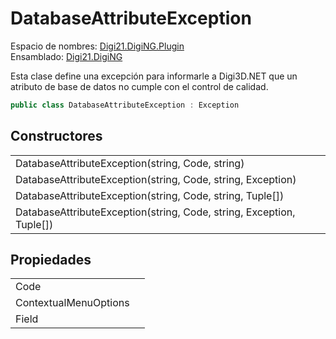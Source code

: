 # DatabaseAttributeException

Espacio de nombres: [Digi21.DigiNG.Plugin](/digi3d-net/programacion/.net/referencia/digi21.diging.plugin/)  
Ensamblado: [Digi21.DigiNG](/digi3d-net/programacion/.net/referencia/digi21.diging.plugin/digi21.diging/)

Esta clase define una excepción para informarle a Digi3D.NET que un atributo de base de datos no cumple con el control de calidad.

```csharp
public class DatabaseAttributeException : Exception
```

## Constructores

|  |  |
| :--- | :--- |
| DatabaseAttributeException\(string, Code, string\) |  |
| DatabaseAttributeException\(string, Code, string, Exception\) |  |
| DatabaseAttributeException\(string, Code, string, Tuple\[\]\) |  |
| DatabaseAttributeException\(string, Code, string, Exception, Tuple\[\]\) |  |

## Propiedades

|  |  |
| :--- | :--- |
| Code |  |
| ContextualMenuOptions |  |
| Field |  |

